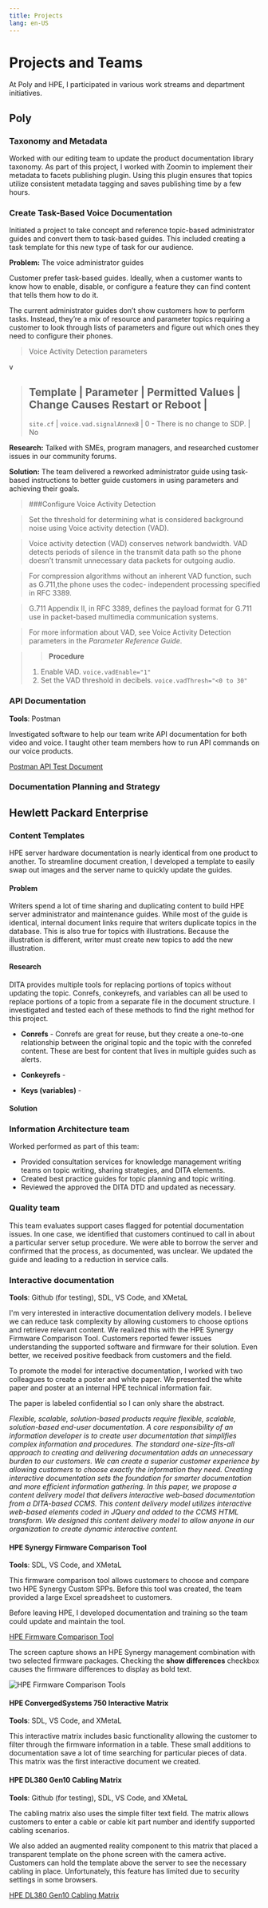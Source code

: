 ```yaml
---
title: Projects
lang: en-US
---
```


# Projects and Teams

At Poly and HPE, I participated in various work streams and department initiatives.

## Poly

### Taxonomy and Metadata

Worked with our editing team to update the product documentation library taxonomy. As part of this project, I worked with Zoomin to implement their metadata to facets publishing plugin. Using this plugin ensures that topics utilize consistent metadata tagging and saves publishing time by a few hours.

### Create Task-Based Voice Documentation

Initiated a project to take concept and reference topic-based administrator guides and convert them to task-based guides. This included creating a task template for this new type of task for our audience.


**Problem:**
The voice administrator guides

Customer prefer task-based guides. Ideally, when a customer wants to know how to enable, disable, or configure a feature they can find content that tells them how to do it.

The current administrator guides don’t show customers how to perform tasks. Instead, they’re a mix of resource and parameter topics requiring a customer to look through lists of parameters and figure out which ones they need to configure their phones.

>Voice Activity Detection parameters
>
v
>Template | Parameter | Permitted Values | Change Causes Restart or Reboot |
>---------------------------------------------------------------------------
>`site.cf` | `voice.vad.signalAnnexB` | 0 - There is no change to SDP. | No

**Research:**
Talked with SMEs, program managers, and researched customer issues in our community forums.

**Solution:**
The team delivered a reworked administrator guide using task-based instructions to better guide customers in using parameters and achieving their goals.

> ###Configure Voice Activity Detection

> Set the threshold for determining what is considered background noise using Voice activity detection (VAD).

> Voice activity detection (VAD) conserves network bandwidth. VAD detects periods of silence in the transmit data path so the phone doesn’t transmit unnecessary data packets for outgoing audio.

> For compression algorithms without an inherent VAD function, such as G.711,the phone uses the codec- independent processing specified in RFC 3389.

> G.711 Appendix II, in RFC 3389, defines the payload format for G.711 use in packet-based multimedia communication systems.

> For more information about VAD, see Voice Activity Detection parameters in the *Parameter Reference Guide*.

>> **Procedure**
> 1. Enable VAD.
> `voice.vadEnable="1"`
> 3. Set the VAD threshold in decibels.
> `voice.vadThresh="<0 to 30"`


### API Documentation

**Tools**: Postman

Investigated software to help our team write API documentation for both video and voice. I taught other team members how to run API commands on our voice products.

[Postman API Test Document](https://documenter.getpostman.com/view/13192773/TVYDdKDz)

### Documentation Planning and Strategy



## Hewlett Packard Enterprise

### Content Templates

HPE server hardware documentation is nearly identical from one product to another. To streamline document creation, I developed a template to easily swap out images and the server name to quickly update the guides.

#### Problem

Writers spend a lot of time sharing and duplicating content to build HPE server administrator and maintenance guides. While most of the guide is identical, internal document links require that writers duplicate topics in the database. This is also true for topics with illustrations. Because the illustration is different, writer must create new topics to add the new illustration.

#### Research

DITA provides multiple tools for replacing portions of topics without updating the topic. Conrefs, conkeyrefs, and variables can all be used to replace portions of a topic from a separate file in the document structure.
I investigated and tested each of these methods to find the right method for this project.

* **Conrefs** - Conrefs are great for reuse, but they create a one-to-one relationship between the original topic and the topic with the conrefed content. These are best for content that lives in multiple guides such as alerts.

* **Conkeyrefs** -

* **Keys (variables)** -

#### Solution



### Information Architecture team

Worked performed as part of this team:

- Provided consultation services for knowledge management writing teams on topic writing, sharing strategies, and DITA elements.
- Created best practice guides for topic planning and topic writing.
- Reviewed the approved the DITA DTD and updated as necessary.

### Quality team

This team evaluates support cases flagged for potential documentation issues. In one case, we identified that customers continued to call in about a particular server setup procedure. We were able to borrow the server and confirmed that the process, as documented, was unclear. We updated the guide and leading to a reduction in service calls.

### Interactive documentation

**Tools**: Github (for testing), SDL, VS Code, and XMetaL

I'm very interested in interactive documentation delivery models. I believe we can reduce task complexity by allowing customers to choose options and retrieve relevant content. We realized this with the HPE Synergy Firmware Comparison Tool. Customers reported fewer issues understanding the supported software and firmware for their solution. Even better, we received positive feedback from customers and the field.

To promote the model for interactive documentation, I worked with two colleagues to create a poster and white paper. We presented the white paper and poster at an internal HPE technical information fair.

The paper is labeled confidential so I can only share the abstract.

_Flexible, scalable, solution-based products require flexible, scalable, solution-based end-user documentation. A core responsibility of an information developer is to create user documentation that simplifies complex information and procedures. The standard one-size-fits-all approach to creating and delivering documentation adds an unnecessary burden to our customers. We can create a superior customer experience by allowing customers to choose exactly the information they need. Creating interactive documentation sets the foundation for smarter documentation and more efficient information gathering. In this paper, we propose a content delivery model that delivers interactive web-based documentation from a DITA-based CCMS. This content delivery model utilizes interactive web-based elements coded in JQuery and added to the CCMS HTML transform. We designed this content delivery model to allow anyone in our organization to create dynamic interactive content._

#### HPE Synergy Firmware Comparison Tool

**Tools**: SDL, VS Code, and XMetaL

This firmware comparison tool allows customers to choose and compare two HPE Synergy Custom SPPs. Before this tool was created, the team provided a large Excel spreadsheet to customers.

Before leaving HPE, I developed documentation and training so the team could update and maintain the tool.

[HPE Firmware Comparison Tool](https://techhub.hpe.com/eginfolib/synergy/sw_release_info/C.6.1_IS.6.1.html)

The screen capture shows an HPE Synergy management combination with two selected firmware packages. Checking the **show differences** checkbox causes the firmware differences to display as bold text.

![HPE Firmware Comparison Tools](https://chriskpeterson.github.io/vuepress2/public/HPE-firmware-comparison-tool.png)

#### HPE ConvergedSystems 750 Interactive Matrix

**Tools**: SDL, VS Code, and XMetaL

This interactive matrix includes basic functionality allowing the customer to filter through the firmware information in a table. These small additions to documentation save a lot of time searching for particular pieces of data. This matrix was the first interactive document we created.

#### HPE DL380 Gen10 Cabling Matrix

**Tools**: Github (for testing), SDL, VS Code, and XMetaL

The cabling matrix also uses the simple filter text field. The matrix allows customers to enter a cable or cable kit part number and identify supported cabling scenarios.

We also added an augmented reality component to this matrix that placed a transparent template on the phone screen with the camera active. Customers can hold the template above the server to see the necessary cabling in place. Unfortunately, this feature has limited due to security settings in some browsers.

[HPE DL380 Gen10 Cabling Matrix](https://techhub.hpe.com/eginfolib/servers/CableMatrix/DL380_Gen10_diagrams.html)
